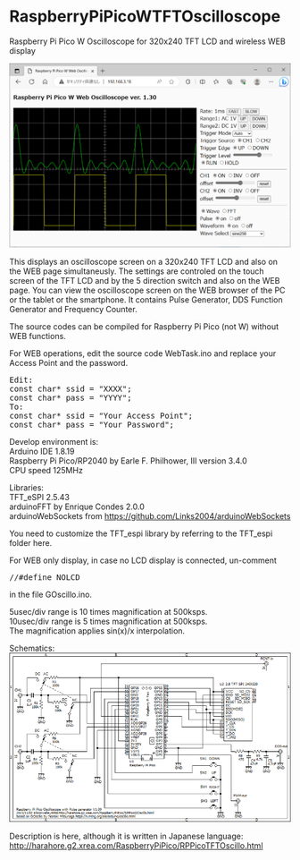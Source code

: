 # RaspberryPiPicoWTFTOscilloscope
Raspberry Pi Pico W Oscilloscope for 320x240 TFT LCD and wireless WEB display

<img src="RPPicoWEBTFT.png">

This displays an oscilloscope screen on a 320x240 TFT LCD and also on the WEB page simultaneusly.
The settings are controled on the touch screen of the TFT LCD and by the 5 direction switch and also on the WEB page.
You can view the oscilloscope screen on the WEB browser of the PC or the tablet or the smartphone.
It contains Pulse Generator, DDS Function Generator and Frequency Counter.

The source codes can be compiled for Raspberry Pi Pico (not W) without WEB functions.

For WEB operations, edit the source code WebTask.ino and replace your Access Point and the password.
<pre>
Edit:
const char* ssid = "XXXX";
const char* pass = "YYYY";
To:
const char* ssid = "Your Access Point";
const char* pass = "Your Password";
</pre>

Develop environment is:<br>
Arduino IDE 1.8.19<br>
Raspberry Pi Pico/RP2040 by Earle F. Philhower, III version 3.4.0<br>
CPU speed 125MHz<br>

Libraries:<br>
TFT_eSPI 2.5.43<br>
arduinoFFT by Enrique Condes 2.0.0<br>
arduinoWebSockets from https://github.com/Links2004/arduinoWebSockets<br>

You need to customize the TFT_espi library by referring to the TFT_espi folder here.

For WEB only display, in case no LCD display is connected, un-comment
<pre>
//#define NOLCD
</pre>
in the file GOscillo.ino.

5usec/div range is 10 times magnification at 500ksps.<br>
10usec/div range is 5 times magnification at 500ksps.<br>
The magnification applies sin(x)/x interpolation.

Schematics:<br>
<img src="RPPicoTFTOscillo.png">

Description is here, although it is written in Japanese language:
http://harahore.g2.xrea.com/RaspberryPiPico/RPPicoTFTOscillo.html
